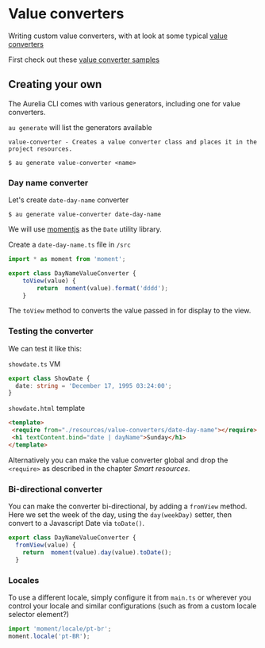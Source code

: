 # Value converters

Writing custom value converters, with at look at some typical [value converters](https://github.com/Vheissu/aurelia-code-snippets/tree/master/Value%20Converters)

First check out these [value converter samples](http://jdanyow.github.io/aurelia-converters-sample/)

## Creating your own

The Aurelia CLI comes with various generators, including one for value converters.

`au generate` will list the generators available

```
value-converter - Creates a value converter class and places it in the project resources.
```

`$ au generate value-converter <name>`

### Day name converter

Let's create `date-day-name` converter

`$ au generate value-converter date-day-name`

We will use [momentjs](http://momentjs.com/) as the `Date` utility library.

Create a `date-day-name.ts` file in `/src`

```ts
import * as moment from 'moment';

export class DayNameValueConverter {
    toView(value) {
        return  moment(value).format('dddd');
    }
```

The `toView` method to converts the value passed in for display to the view.

### Testing the converter

We can test it like this:

`showdate.ts` VM

```ts
export class ShowDate {
  date: string = 'December 17, 1995 03:24:00';
}
```

`showdate.html` template

```html
<template>
 <require from="./resources/value-converters/date-day-name"></require>
 <h1 textContent.bind="date | dayName">Sunday</h1>
</template>
```

Alternatively you can make the value converter global and drop the `<require>` as described in the chapter *Smart resources*.

### Bi-directional converter

You can make the converter bi-directional, by adding a `fromView` method.
Here we set the week of the day, using the `day(weekDay)` setter, then convert to a Javascript Date via `toDate()`.

```ts
export class DayNameValueConverter {
  fromView(value) {
    return  moment(value).day(value).toDate();
  }
```

### Locales

To use a different locale, simply configure it from `main.ts` or wherever you control your locale and similar configurations (such as from a custom locale selector element?)

```ts
import 'moment/locale/pt-br';
moment.locale('pt-BR');
```

